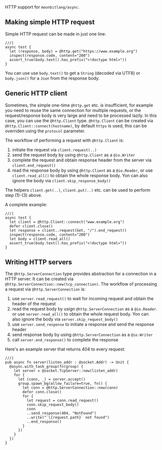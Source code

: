 HTTP support for `moonbitlang/async`.

## Making simple HTTP request

Simple HTTP request can be made in just one line:

```moonbit
///|
async test {
  let (response, body) = @http.get("https://www.example.org")
  inspect(response.code, content="200")
  assert_true(body.text().has_prefix("<!doctype html>"))
}
```

You can use use `body.text()` to get a `String` (decoded via UTF8)
or `body.json()` for a `Json` from the response body.

## Generic HTTP client
Sometimes, the simple one-time `@http.get` etc. is insufficient,
for example you need to reuse the same connection for multiple requests,
or the request/response body is very large and need to be processed lazily.
In this case, you can use the `@http.Client` type.
`@http.Client` can be created via `@http.Client::connect(hostname)`,
by default `https` is used, this can be overriden using the `protocol` parameter.

The workflow of performing a request with `@http.Client` is:

1. initiate the request via `client.request(..)`
1. send the request body by using `@http.Client` as a `@io.Writer`
1. complete the request and obtain response header from the server
  via `client.end_request()`
1. read the response body by using `@http.Client` as a `@io.Reader`,
  or use `client.read_all()` to obtain the whole response body.
  Yon can also ignore the body via `client.skip_response_body()`

The helpers `client.get(..)`, `client.put(..)` etc.
can be used to perform step (1)-(3) above.

A complete example:

```moonbit
///|
async test {
  let client = @http.Client::connect("www.example.org")
  defer client.close()
  let response = client..request(Get, "/").end_request()
  inspect(response.code, content="200")
  let body = client.read_all()
  assert_true(body.text().has_prefix("<!doctype html>"))
}
```

## Writing HTTP servers
The `@http.ServerConnection` type provides abstraction for a connection in a HTTP server.
It can be created via `@http.ServerConnection::new(tcp_connection)`.
The workflow of processing a request via `@http.ServerConnection` is:

1. use `server.read_request()` to wait for incoming request
  and obtain the header of the request
1. read the request body by usign `@http.ServerConnection` as a `@io.Reader`.
  or use `server.read_all()` to obtain the whole request body.
  Yon can also ignore the body via `server.skip_request_body()`
1. use `server.send_response` to initiate a response and send the response header
1. send response body by using `@http.ServerConnection` as a `@io.Writer`
1. call `server.end_response()` to complete the response

Here's an example server that returns 404 to every request:

```moonbit
///|
pub async fn server(listen_addr : @socket.Addr) -> Unit {
  @async.with_task_group(fn(group) {
    let server = @socket.TcpServer::new(listen_addr)
    for {
      let (conn, _) = server.accept()
      group.spawn_bg(allow_failure=true, fn() {
        let conn = @http.ServerConnection::new(conn)
        defer conn.close()
        for {
          let request = conn.read_request()
          conn.skip_request_body()
          conn
          ..send_response(404, "NotFound")
          ..write("`\{request.path}` not found")
          ..end_response()
        }
      })
    }
  })
}
```
